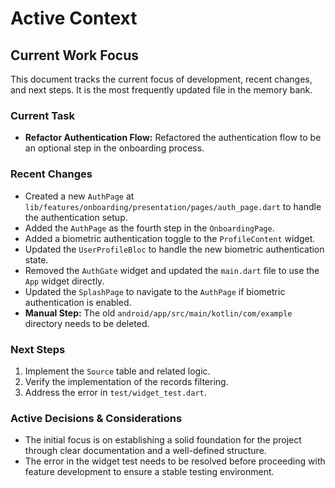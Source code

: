 # Active Context

## Current Work Focus

This document tracks the current focus of development, recent changes, and next steps. It is the most frequently updated file in the memory bank.

### Current Task

-   **Refactor Authentication Flow:** Refactored the authentication flow to be an optional step in the onboarding process.

### Recent Changes

-   Created a new `AuthPage` at `lib/features/onboarding/presentation/pages/auth_page.dart` to handle the authentication setup.
-   Added the `AuthPage` as the fourth step in the `OnboardingPage`.
-   Added a biometric authentication toggle to the `ProfileContent` widget.
-   Updated the `UserProfileBloc` to handle the new biometric authentication state.
-   Removed the `AuthGate` widget and updated the `main.dart` file to use the `App` widget directly.
-   Updated the `SplashPage` to navigate to the `AuthPage` if biometric authentication is enabled.
-   **Manual Step:** The old `android/app/src/main/kotlin/com/example` directory needs to be deleted.

### Next Steps

1.  Implement the `Source` table and related logic.
2.  Verify the implementation of the records filtering.
3.  Address the error in `test/widget_test.dart`.

### Active Decisions & Considerations

-   The initial focus is on establishing a solid foundation for the project through clear documentation and a well-defined structure.
-   The error in the widget test needs to be resolved before proceeding with feature development to ensure a stable testing environment.
